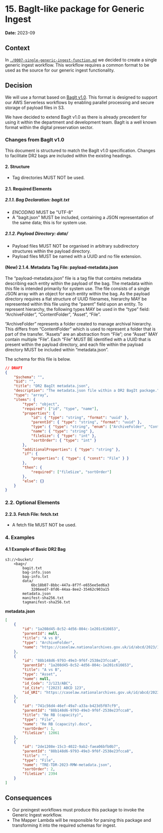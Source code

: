 # 15. BagIt-like package for Generic Ingest

**Date:** 2023-09

## Context

In [`./0007-single-generic-ingest-function.md`](./0007-single-generic-ingest-function.md) we decided to create a single generic ingest workflow. This workflow requires a common format to be used as the source for our generic ingest functionality.

## Decision

We will use a format based on [BagIt v1.0](https://datatracker.ietf.org/doc/html/rfc8493). This format is designed to support our AWS Serverless workflows by enabling parallel processing and secure storage of payload files in S3.

We have decided to extend BagIt v1.0 as there is already precedent for using it within the department and development team. BagIt is a well known format within the digital preservation sector.

### Changes from BagIt v1.0

This document is structured to match the BagIt v1.0 specification. Changes to facilitate DR2 bags are included within the existing headings.

#### 2. Structure

- Tag directories MUST NOT be used.

#### 2.1. Required Elements

##### 2.1.1. Bag Declaration: bagit.txt

- _ENCODING_ MUST be "UTF-8"
- A "bagit.json" MUST be included, containing a JSON representation of the same data; this is for system use.

##### 2.1.2. Payload Directory: data/

- Payload files MUST NOT be organised in arbitrary subdirectory structures within the payload directory.
- Payload files MUST be named with a UUID and no file extension.

#### (New) 2.1.4. Metadata Tag File: payload-metadata.json

The “payload-metadata.json” file is a tag file that contains metadata describing each entity within the payload of the bag. The metadata within this file is intended primarily for system use. The file consists of a single JSON array with an object for each entity within the bag. As the payload directory requires a flat structure of UUID filenames, hierarchy MAY be represented within this file using the “parent” field upon an entity. To represent hierarchy, the following types MAY be used in the “type” field: “ArchiveFolder”, “ContentFolder”, “Asset”, “File”.

“ArchiveFolder” represents a folder created to manage archival hierarchy. This differs from “ContentFolder” which is used to represent a folder that is part of the transfer. “Assets” are an abstraction from “File”; one “Asset” MAY contain multiple “File”. Each “File” MUST BE identified with a UUID that is present within the payload directory, and each file within the payload directory MUST be included within “metadata.json”.

The schema for this file is below.

```json
// DRAFT
{
	"$schema": "",
	"$id": "",
	"title": "DR2 BagIt metadata.json",
	"description": "The metadata.json file within a DR2 BagIt package.",
	"type": "array",
	"items": {
		"type": "object",
		"required": ["id", "type", "name"],
		"properties": {
			"id": { "type": "string", "format": "uuid" },
			"parentId": { "type": "string", "format": "uuid" },
			"type": { "type": "string", "enum": ["ArchiveFolder", "ContentFolder", "Asset", "File"] },
			"name": { "type": "string" },
			"fileSize": { "type": "int" },
			"sortOrder": { "type": "int" }
		},
		"additionalProperties": { "type": "string" },
		"if": {
			"properties": { "type": { "const": "File" } }
		},
		"then": {
			"required": ["fileSize", "sortOrder"]
		},
		"else": {}
	}
}
```

### 2.2. Optional Elements

#### 2.2.3. Fetch File: fetch.txt

- A fetch file MUST NOT be used.

### 4. Examples

#### 4.1 Example of Basic DR2 Bag

```text
s3://<bucket/
    <bag>/
        bagit.txt
        bag-info.json
        bag-info.txt
        data/
            6bc18b07-8bbc-447a-8f7f-e655ee5ed6a3
            3206eed7-8fd6-44aa-8ee2-35462c903a15
        metadata.json
        manifest-sha256.txt
        tagmanifest-sha256.txt
```

**metadata.json**

```json
[
	{
		"id": "1a208d45-8c52-4d56-804c-1e201c616653",
		"parentId": null,
		"title": "A vs B",
		"type": "ArchiveFolder",
		"name": "https://caselaw.nationalarchives.gov.uk/id/abcd/2023/123"
	},
	{
		"id": "88b148d6-9793-49e3-9f6f-2538e23fcca8",
		"parentId": "1a208d45-8c52-4d56-804c-1e201c616653",
		"title": "A vs B",
		"type": "Asset",
		"name": null,
		"id_Code": "J/123/ABC",
		"id_Cite": "[2023] ABCD 123",
		"id_URI": "https://caselaw.nationalarchives.gov.uk/id/abcd/2023/123"
	},
	{
		"id": "741c56d4-46ef-49a7-a33a-b423d5f07cf9",
		"parentId": "88b148d6-9793-49e3-9f6f-2538e23fcca8",
		"title": "Re RB (capacity)",
		"type": "File",
		"name": "Re RB (capacity).docx",
		"sortOrder": 1,
		"fileSize": 12061
	},
	{
		"id": "2de1208e-15c3-4022-9ab2-faea06bfb0b7",
		"parentId": "88b148d6-9793-49e3-9f6f-2538e23fcca8",
		"title": "",
		"type": "File",
		"name": "TRE-TDR-2023-RMW-metadata.json",
		"sortOrder": 2,
		"fileSize": 2394
	}
]
```

## Consequences

- Our preingest workflows must produce this package to invoke the Generic Ingest workflow.
- The Mapper Lambda will be responsible for parsing this package and transforming it into the required schemas for ingest.
